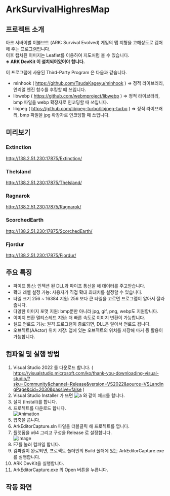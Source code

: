 # ArkSurvivalHighresMap

## 프로젝트 소개
아크 서바이벌 이볼브드 (ARK: Survival Evolved) 게임의 맵 지형을 고해상도로 캡처해 주는 프로그램입니다.<br>
이후 캡처된 이미지는 Leaflet를 이용하여 지도처럼 볼 수 있습니다.<br>
**※ ARK DevKit 이 설치되어있어야 합니다.**

이 프로그램에 사용된 Third-Party Program 은 다음과 같습니다.
- minhook ( https://github.com/TsudaKageyu/minhook ) => 정적 라이브러리, 언리얼 엔진 함수를 후킹할 떄 쓰입니다.<br>
- libwebp ( https://github.com/webmproject/libwebp ) => 정적 라이브러리, bmp 파일을 webp 확장자로 인코딩할 때 쓰입니다.<br>
- libjpeg ( https://github.com/libjpeg-turbo/libjpeg-turbo ) => 정적 라이브러리, bmp 파일을 jpg 확장자로 인코딩할 때 쓰입니다.<br>

## 미리보기
### Extinction
http://138.2.51.230:17875/Extinction/
### TheIsland
http://138.2.51.230:17875/TheIsland/
### Ragnarok
http://138.2.51.230:17875/Ragnarok/
### ScorchedEarth
http://138.2.51.230:17875/ScorchedEarth/
### Fjordur
http://138.2.51.230:17875/Fjordur/

## 주요 특징
- 파이프 통신: 인젝션 된 DLL과 파이프 통신을 해 데이터를 주고받습니다.
- 확대 레벨 설정 가능: 사용자가 직접 확대 최대치를 설정할 수 있습니다.
- 타일 크기 256 ~ 16384 지원: 256 보다 큰 타일을 고르면 프로그램이 알아서 잘라줍니다.
- 다양한 이미지 포맷 지원: bmp뿐만 아니라 jpg, gif, png, webp도 지원합니다.
- 이미지 변환 멀티스레드 지원: 더 빠른 속도로 이미지 변환이 가능합니다.
- 셀프 언로드 기능: 원격 프로그램이 종료되면, DLL은 알아서 언로드 됩니다.
- 오브젝트(AActor) 위치 저장: 맵에 있는 오브젝트의 위치를 저장해 마커 등 활용이 가능합니다.
  
## 컴파일 및 실행 방법
1. Visual Studio 2022 를 다운로드 합니다. ( https://visualstudio.microsoft.com/ko/thank-you-downloading-visual-studio/?sku=Community&channel=Release&version=VS2022&source=VSLandingPage&cid=2030&passive=false )
2. Visual Studio Installer 가 뜨면 
![a](https://github.com/user-attachments/assets/d213d50a-fec8-4166-87e6-651e8fe761ce)
 와 같이 체크를 합니다.
3. 설치 (Install)를 합니다.
4. 프로젝트를 다운로드 합니다.<br>
![Animation](https://github.com/user-attachments/assets/3147cc4b-bb18-4b47-984a-1b770e501d3e)
5. 압축을 풉니다.
6. ArkEditorCapture.sln 파일을 더블클릭 해 프로젝트를 엽니다.
7. 플랫폼을 x64 그리고 구성을 Release 로 설정합니다.<br>
   ![image](https://github.com/user-attachments/assets/e7b9c243-21b0-4f86-b463-1903bd6934d9)
8. F7를 눌러 컴파일 합니다.
9. 컴파일이 완료되면, 프로젝트 폴더안의 Build 폴더에 있는 ArkEditorCapture.exe 를 실행합니다.
10. ARK DevKit을 실행합니다.
11. ArkEditorCapture.exe 의 Open 버튼을 누릅니다.

## 작동 화면


